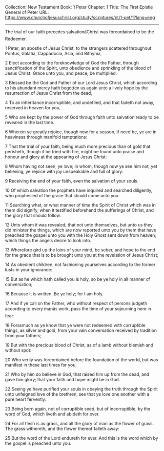 Collection: New Testament
Book: 1 Peter
Chapter: 1
Title: The First Epistle General of Peter
URL: https://www.churchofjesuschrist.org/study/scriptures/nt/1-pet/1?lang=eng

---

The trial of our faith precedes salvationâChrist was foreordained to be the Redeemer.

1 Peter, an apostle of Jesus Christ, to the strangers scattered throughout Pontus, Galatia, Cappadocia, Asia, and Bithynia,

2 Elect according to the foreknowledge of God the Father, through sanctification of the Spirit, unto obedience and sprinkling of the blood of Jesus Christ: Grace unto you, and peace, be multiplied.

3 Blessed be the God and Father of our Lord Jesus Christ, which according to his abundant mercy hath begotten us again unto a lively hope by the resurrection of Jesus Christ from the dead,

4 To an inheritance incorruptible, and undefiled, and that fadeth not away, reserved in heaven for you,

5 Who are kept by the power of God through faith unto salvation ready to be revealed in the last time.

6 Wherein ye greatly rejoice, though now for a season, if need be, ye are in heaviness through manifold temptations:

7 That the trial of your faith, being much more precious than of gold that perisheth, though it be tried with fire, might be found unto praise and honour and glory at the appearing of Jesus Christ:

8 Whom having not seen, ye love; in whom, though now ye see him not, yet believing, ye rejoice with joy unspeakable and full of glory:

9 Receiving the end of your faith, even the salvation of your souls.

10 Of which salvation the prophets have inquired and searched diligently, who prophesied of the grace that should come unto you:

11 Searching what, or what manner of time the Spirit of Christ which was in them did signify, when it testified beforehand the sufferings of Christ, and the glory that should follow.

12 Unto whom it was revealed, that not unto themselves, but unto us they did minister the things, which are now reported unto you by them that have preached the gospel unto you with the Holy Ghost sent down from heaven; which things the angels desire to look into.

13 Wherefore gird up the loins of your mind, be sober, and hope to the end for the grace that is to be brought unto you at the revelation of Jesus Christ;

14 As obedient children, not fashioning yourselves according to the former lusts in your ignorance:

15 But as he which hath called you is holy, so be ye holy in all manner of conversation;

16 Because it is written, Be ye holy; for I am holy.

17 And if ye call on the Father, who without respect of persons judgeth according to every manâs work, pass the time of your sojourning here in fear:

18 Forasmuch as ye know that ye were not redeemed with corruptible things, as silver and gold, from your vain conversation received by tradition from your fathers;

19 But with the precious blood of Christ, as of a lamb without blemish and without spot:

20 Who verily was foreordained before the foundation of the world, but was manifest in these last times for you,

21 Who by him do believe in God, that raised him up from the dead, and gave him glory; that your faith and hope might be in God.

22 Seeing ye have purified your souls in obeying the truth through the Spirit unto unfeigned love of the brethren, see that ye love one another with a pure heart fervently:

23 Being born again, not of corruptible seed, but of incorruptible, by the word of God, which liveth and abideth for ever.

24 For all flesh is as grass, and all the glory of man as the flower of grass. The grass withereth, and the flower thereof falleth away:

25 But the word of the Lord endureth for ever. And this is the word which by the gospel is preached unto you.
